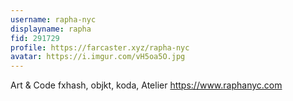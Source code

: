 ```yaml
---
username: rapha-nyc
displayname: rapha
fid: 291729
profile: https://farcaster.xyz/rapha-nyc
avatar: https://i.imgur.com/vH5oa5O.jpg
---
```


Art & Code
fxhash, objkt, koda, Atelier
https://www.raphanyc.com
